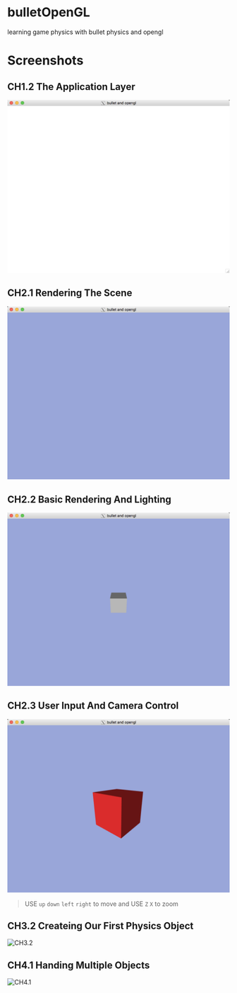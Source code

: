 # bulletOpenGL
learning game physics with bullet physics and opengl

# Screenshots

## CH1.2 The Application Layer

![CH1.2](CH1.2_TheApplicationLayer/screenshot.png)

## CH2.1 Rendering The Scene

![CH2.1](CH2.1_RenderingTheScene/screenshot.png)

## CH2.2 Basic Rendering And Lighting

![CH2.2](CH2.2_BasicRenderingAndLighting/screenshot.png)

## CH2.3 User Input And Camera Control

![CH2.3](CH2.3_UserInputAndCameraControl/screenshot.png)

> USE `up` `down` `left` `right` to move and USE `Z` `X` to zoom 

## CH3.2 Createing Our First Physics Object

![CH3.2](CH3.2_CreatingOurFirstPhysicsObject/screenshot.gif)

## CH4.1 Handing Multiple Objects

![CH4.1](CH4.1_HandlingMultipleObjects/screenshot.gif)